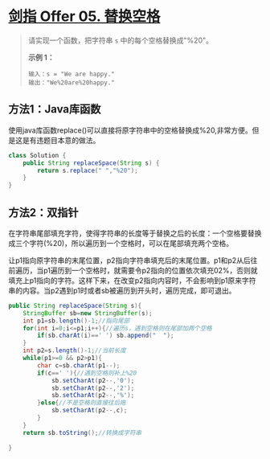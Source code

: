 # [剑指 Offer 05. 替换空格](https://leetcode-cn.com/problems/ti-huan-kong-ge-lcof/)

>请实现一个函数，把字符串 `s` 中的每个空格替换成"%20"。
>
>**示例 1：**
>
>```
>输入：s = "We are happy."
>输出："We%20are%20happy."
>```



## 方法1：Java库函数

使用java库函数replace()可以直接将原字符串中的空格替换成%20,非常方便。但是这是有违题目本意的做法。

~~~java
class Solution {
    public String replaceSpace(String s) {
        return s.replace(" ","%20");
    }
}
~~~



## 方法2：双指针

在字符串尾部填充字符，使得字符串的长度等于替换之后的长度：一个空格要替换成三个字符(%20)，所以遍历到一个空格时，可以在尾部填充两个空格。

让p1指向原字符串的末尾位置，p2指向字符串填充后的末尾位置。p1和p2从后往前遍历，当p1遍历到一个空格时，就需要令p2指向的位置依次填充02%，否则就填充上p1指向的字符。这样下来，在改变p2指向内容时，不会影响到p1原来字符串的内容。当p2遇到p1时或者sb被遍历到开头时，遍历完成，即可退出。

~~~java
public String replaceSpace(String s){
    StringBuffer sb=new StringBuffer(s);
    int p1=sb.length()-1;//指向尾部
    for(int i=0;i<=p1;i++){//遍历s，遇到空格则在尾部加两个空格
        if(sb.charAt(i)==' ') sb.append("  ");
    }
    int p2=s.length()-1;//当前长度
    while(p1>=0 && p2>p1){
        char c=sb.charAt(p1--);
        if(c==' '){//遇到空格则补上%20
            sb.setCharAt(p2--,'0');
            sb.setCharAt(p2--,'2');
            sb.setCharAt(p2--,'%');
        }else{//不是空格则直接往后拖
            sb.setCharAt(p2--,c);
        }
    }
    return sb.toString();//转换成字符串
    
}
~~~

